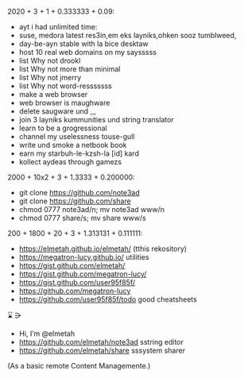 2020 + 3 + 1 + 0.333333 + 0.09:

-  ayt i had unlimited time:
-  suse, medora latest res3in,em eks layniks,ohken sooz tumblweed,
-  day-be-ayn stable with la bice desktaw
-  host 10 real web domains on my saysssss
-  list Why not drookl
-  list Why not more than minimal
-  list Why not jmerry
-  list Why not word-resssssss
-  make a web browser
-  web browser is maughware
-  delete saugware und ,,,
-  join 3 layniks kummunities und string translator
-  learn to be a grogressional
-  channel my uselessness touse-gull
-  write und smoke a netbook book
-  earn my starbuh-le-kzsh-la [id] kard
-  kollect aydeas through gamezs

2000 + 10x2 + 3 + 1.3333 + 0.200000:

-  git clone https://github.com/note3ad
-  git clone https://github.com/share
-  chmod 0777 note3ad/n; mv note3ad www/n
-  chmod 0777 share/s; mv share www/s

200 + 1800 + 20 + 3 + 1.313131 + 0.111111:

-  https://elmetah.github.io/elmetah/ (tthis rekository)
-  https://megatron-lucy.github.io/ utilities
-  https://gist.github.com/elmetah/
-  https://gist.github.com/megatron-lucy/
-  https://gist.github.com/user95f85f/ 
-  https://github.com/megatron-lucy
-  https://github.com/user95f85f/todo good cheatsheets


  ⌛ ⋺
  
-  Hi, I’m @elmetah
-  https://github.com/elmetah/note3ad sstring editor
-  https://github.com/elmetah/share sssystem sharer

(As a basic remote Content Managemente.)
 
<!---
elmetah/elmetah is a ✨ special ✨ repository because its `README.md` (this file) appears on your GitHub profile.
You can click the Preview link to take a look at your changes.
--->
